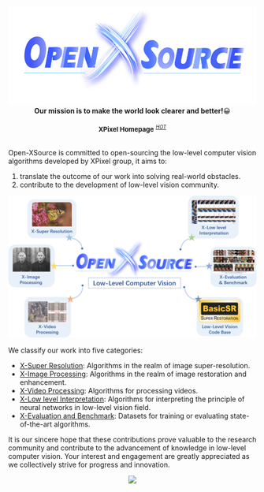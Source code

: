 <div align="center">
  <img src="https://github.com/XPixelGroup/.github/blob/main/profile/assets/main.jpg" height="200"/><br>
  <b>Our mission is to make the world look clearer and better!</b>&#128512;
  <div>&nbsp;</div>
  <div align="center">
    <b><font size="2">XPixel Homepage</font></b>
    <sup>
      <a href="http://xpixel.group/">
        <i><font size="1">HOT</font></i>
      </a>
    </sup>
  </div>
</div>
<div>&nbsp;</div>

Open-XSource is committed to open-sourcing the low-level computer vision algorithms developed by XPixel group, it aims to:

1. translate the outcome of our work into solving real-world obstacles.
2. contribute to the development of low-level vision community.

<div align="center">
  <img src="https://github.com/XPixelGroup/.github/blob/main/profile/assets/arch.png" width="700"/>
</div>

We classify our work into five categories:

- [X-Super Resolution](https://github.com/XPixelGroup/X-Super-Resolution): Algorithms in the realm of image super-resolution.
- [X-Image Processing](https://github.com/XPixelGroup/X-Image-Processing): Algorithms in the realm of image restoration and enhancement.
- [X-Video Processing](https://github.com/XPixelGroup/X-Video-Processing): Algorithms for processing videos.
- [X-Low level Interpretation](https://github.com/XPixelGroup/X-Low-level-Interpretation): Algorithms for interpreting the principle of neural networks in low-level vision field.
- [X-Evaluation and Benchmark](https://github.com/XPixelGroup/X-Evaluation-and-Benchmark): Datasets for training or evaluating state-of-the-art algorithms.

It is our sincere hope that these contributions prove valuable to the research community and contribute to the advancement of knowledge in low-level computer vision. Your interest and engagement are greatly appreciated as we collectively strive for progress and innovation.

<div align="center">
  <img src="https://github.com/XPixelGroup/.github/blob/main/profile/assets/metaverse.jpg"/>
</div>
